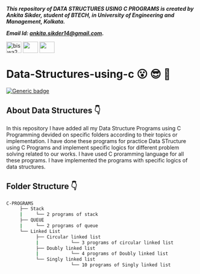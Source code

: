 ***This repository of DATA STRUCTURES USING C PROGRAMS is created by Ankita Sikder, student of BTECH, in University of Engineering and Management, Kolkata.***

***Email Id: ankita.sikder14@gmail.com.***

<p align="left">
<a href="https://www.facebook.com/ankita.sikder.104" target="blank"><img align="center" src="https://cdn.jsdelivr.net/npm/simple-icons@3.0.1/icons/facebook.svg" alt="biswa2210" height="30" width="40" /></a>
<a href="https://www.instagram.com/ankita.sikder14" target="blank"><img align="center" src="https://cdn.jsdelivr.net/npm/simple-icons@3.0.1/icons/instagram.svg" alt="" height="30" width="40" /></a>
<a href="https://github.com/ankitasikder" target="blank"><img align="center" src="https://cdn.jsdelivr.net/npm/simple-icons@3.0.1/icons/github.svg" alt="" height="30" width="40" /></a>
</p>

# Data-Structures-using-c :open_mouth: :sunglasses: :facepunch:

[![Generic badge](https://img.shields.io/badge/C-programming-red)](https://shields.io/) 

## About Data Structures :point_down:

<div align="justified">

In this repository I have added all my Data Structure Programs using C Programming devided on specific folders according to their topics or implementation. I have done these programs for practice Data STructure using C Programs and implement specific logics for different problem solving related to our works. I have used C proramming language for all these programs. I have implemented the programs with specific logics of data structures.

</div>

## Folder Structure :point_down:
```bash
C-PROGRAMS
     ├── Stack
     |     └── 2 programs of stack
     ├── QUEUE
     |     └── 2 programs of queue
     └── Linked List
           ├── Circular linked list
           |            └── 3 programs of circular linked list
           ├── Doubly linked list
           |            └── 4 programs of Doubly linked list
           └── Singly linked list    
                        └── 10 programs of Singly linked list
           
``` 


